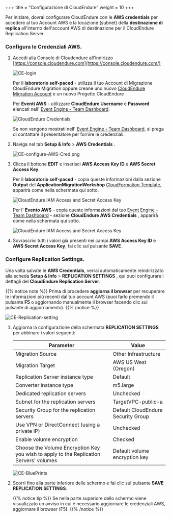 +++
title = "Configurazione di CloudEndure"
weight = 10
+++


Per iniziare, dovrai configurare CloudEndure con le **AWS credentials** per accedere al tuo Account AWS e la locazione (subnet) della **destinazione di replica** all'interno dell'account AWS di destinazione per il CloudEndure Replication Server.

### Configura le Credenziali AWS.

1. Accedi alla Console di Cloudendure all'indirizzo [https://console.cloudendure.com](https://console.cloudendure.com/)

    ![CE-login](/ce/CE-login.png)

    Per il  **laboratorio self-paced** - utilizza il tuo Account di Migrazione CloudEndure Migration oppure creane uno nuovo [CloudEndure Migration Account](https://console.cloudendure.com/#/register/register) e un nuovo Progetto CloudEndure <a href="https://docs.cloudendure.com/#Getting_Started_with_CloudEndure/Working_with_Projects/Working_with_Projects.htm#Creating_a_New_Project%3FTocPath%3DNavigation%7CGetting%2520Started%2520with%2520CloudEndure%7CWorking%2520with%2520Projects%7C_____2" target="_blank"></a>

    Per **Eventi AWS** - utilizzare **CloudEndure Username** e **Password** elencati nell'  <A href="https://dashboard.eventengine.run/dashboard" target="_blank">Event Engine - Team Dashboard</a>.

    ![CloudEndure Credentials](/ce/CE-console-credentials.png)

    Se non vengono mostrati nell' <A href="https://dashboard.eventengine.run/dashboard" target="_blank">Event Engine - Team Dashboard</a>, si prega di contattare il presentatore per fornire le credenziali.

2. Naviga nel tab **Setup & Info** > **AWS Credentials** .

    ![CE-configure-AWS-Cred.png](/ce/CE-configure-AWS-Cred.png.png)

3. Clicca il bottone **EDIT** e inserisci **AWS Access Key ID** e **AWS Secret Access Key** 
   
    Per il  **laboratorio self-paced** - copia queste informazioni dalla sezione **Output**  del **ApplicationMigrationWorkshop** <a href="https://us-west-2.console.aws.amazon.com/cloudformation/home?region=us-west-2#/" target="_blank">CloudFormation Template</a>, apparirà come nella schermata qui sotto.

    ![CloudEndure IAM Access and Secret Access Key](/ce/ce-self-service-accesskeys.png)

    Per l' **Evento AWS** - copia queste informazioni dal tuo <A href="https://dashboard.eventengine.run/dashboard" target="_blank">Event Engine - Team Dashboard</a> - sezione **CloudEndure AWS Credentials** , apparirà come nella schermata qui sotto.  

    ![CloudEndure IAM Access and Secret Access Key](/ce/CE-credentials.png)


4. Sovrascrivi tutti i valori già presenti nei campi  **AWS Access Key ID** e **AWS Secret Access Key**, fai clic sul pulsante **SAVE** .

### Configure Replication Settings.

Una volta salvate le **AWS Credentials**, verrai automaticamente reindirizzato alla scheda **Setup & Info** > **REPLICATION SETTINGS** , qui puoi configurare i dettagli del **CloudEndure Replication Server**.

{{% notice note %}}
Prima di procedere **aggiorna il browser** per recuperare le informazioni più recenti dal tuo account AWS (puoi farlo premendo il pulsante **F5** o aggiornando manualmente il browser facendo clic sul pulsante di aggiornamento).
{{% /notice %}}

![CE-Replication-setting](/ce/CE-Replication-setting.png)

1. Aggiorna la configurazione della schermata **REPLICATION SETTINGS** per abbinare i valori seguenti:

    | Parameter                                  | Value                                                        |
    | ------------------------------------------ | ------------------------------------------------------------ |
    | Migration Source                           | Other Infrastructure                                         |
    | Migration Target                           | AWS US West (Oregon)                                         |
    | Replication Server instance type           | Default                                                      |
    | Converter instance type                    | m5.large                                                     |
    | Dedicated replication servers              | Unchecked                                                    |
    | Subnet for the replication servers         | TargetVPC-public-a |
    | Security Group for the replication servers | Default CloudEndure Security Group                                                     |
    | Use VPN or DirectConnect (using a private IP) | Unchecked                                                |
    | Enable volume encryption                   | Checked                                                     |    
    | Choose the Volume Encryption Key you wish to apply to the Replication Servers' volumes | Default volume encryption key  |
    
    ![CE-BluePrints](/ce/ce-blueprint-details.png)

2. Scorri fino alla parte inferiore delle schermo e fai clic sul pulsante **SAVE REPLICATION SETTINGS**.

    {{% notice tip %}}
Se nella parte superiore dello schermo viene visualizzato un avviso in cui è necessario aggiornare le credenziali AWS, aggiornare il browser (F5).
{{% /notice %}}
